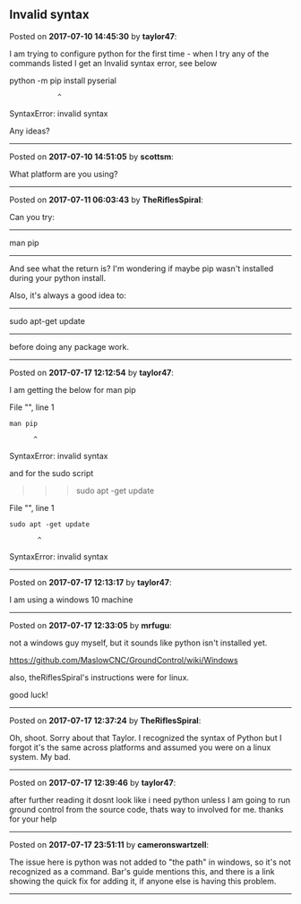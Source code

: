 ## Invalid  syntax
Posted on **2017-07-10 14:45:30** by **taylor47**:

I am trying to configure python for the first time - when I try any of the commands listed I get an Invalid syntax error, see below



 python -m pip install pyserial

                ^

SyntaxError: invalid syntax



Any ideas?

---

Posted on **2017-07-10 14:51:05** by **scottsm**:

What platform are you using?

---

Posted on **2017-07-11 06:03:43** by **TheRiflesSpiral**:

Can you try:

---

man pip

---

And see what the return is? I'm wondering if maybe pip wasn't installed during your python install.



Also, it's always a good idea to:

---

sudo apt-get update

---

before doing any package work.

---

Posted on **2017-07-17 12:12:54** by **taylor47**:

I am getting the below for man pip



  File "<stdin>", line 1

    man pip

          ^

SyntaxError: invalid syntax



and for the sudo script 



>>> sudo apt -get update

  File "<stdin>", line 1

    sudo apt -get update

           ^

SyntaxError: invalid syntax

---

Posted on **2017-07-17 12:13:17** by **taylor47**:

I am using a windows 10 machine

---

Posted on **2017-07-17 12:33:05** by **mrfugu**:

not a windows guy myself, but  it sounds like python isn't installed yet. 



https://github.com/MaslowCNC/GroundControl/wiki/Windows  



also, theRiflesSpiral's instructions were for linux. 



good luck!

---

Posted on **2017-07-17 12:37:24** by **TheRiflesSpiral**:

Oh, shoot. Sorry about that Taylor. I recognized the syntax of Python but I forgot it's the same across platforms and assumed you were on a linux system. My bad.

---

Posted on **2017-07-17 12:39:46** by **taylor47**:

after further reading it dosnt look like i need python unless I am going to run ground control from the source code, thats way to involved for me. thanks for your help

---

Posted on **2017-07-17 23:51:11** by **cameronswartzell**:

The issue here is python was not added to "the path" in windows, so it's not recognized as a command. Bar's guide mentions this, and there is a link showing the quick fix for adding it, if anyone else is having this problem.

---

